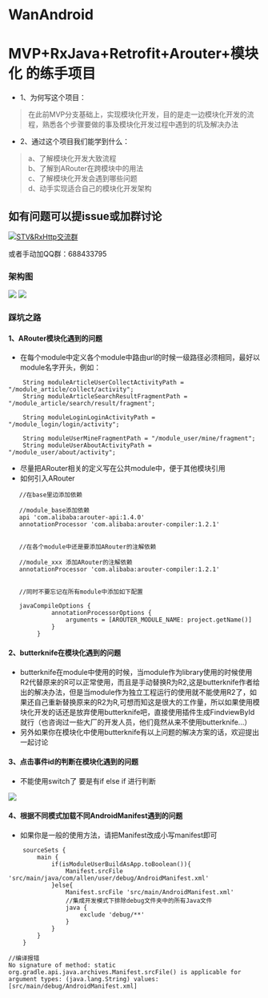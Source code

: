 # WanAndroid
# MVP+RxJava+Retrofit+Arouter+模块化 的练手项目
* 1、为何写这个项目：
> 在此前MVP分支基础上，实现模块化开发，目的是走一边模块化开发的流程，熟悉各个步骤要做的事及模块化开发过程中遇到的坑及解决办法

* 2、通过这个项目我们能学到什么：   
> a、了解模块化开发大致流程   
b、了解到ARouter在跨模块中的用法  
c、了解模块化开发会遇到哪些问题  
d、动手实现适合自己的模块化开发架构  
 

## 如有问题可以提issue或加群讨论
<a target="_blank" href="http://shang.qq.com/wpa/qunwpa?idkey=33dacdd367ca0b5a9ba96a196a6658666b442b3ec528850e377d50f3d607f26b"><img border="0" src="http://pub.idqqimg.com/wpa/images/group.png" alt="STV&amp;RxHttp交流群" title="STV&amp;RxHttp交流群"></a>

或者手动加QQ群：688433795

### 架构图

<img src="http://osnoex6vf.bkt.clouddn.com/wan_android_project.png"/>

<img src="http://osnoex6vf.bkt.clouddn.com/wan_android_moduleframework.png"/>


### 踩坑之路
#### 1、ARouter模块化遇到的问题

* 在每个module中定义各个module中路由url的时候一级路径必须相同，最好以module名字开头，例如：
```
    String moduleArticleUserCollectActivityPath = "/module_article/collect/activity";
    String moduleArticleSearchResultFragmentPath = "/module_article/search/result/fragment";

    String moduleLoginLoginActivityPath = "/module_login/login/activity";

    String moduleUserMineFragmentPath = "/module_user/mine/fragment";
    String moduleUserAboutActivityPath = "/module_user/about/activity";

```
* 尽量把ARouter相关的定义写在公共module中，便于其他模块引用
* 如何引入ARouter

```
   //在base里边添加依赖
   
   //module_base添加依赖
   api 'com.alibaba:arouter-api:1.4.0'
   annotationProcessor 'com.alibaba:arouter-compiler:1.2.1'


   //在各个module中还是要添加ARouter的注解依赖
   
   //module_xxx 添加ARouter的注解依赖
   annotationProcessor 'com.alibaba:arouter-compiler:1.2.1'


   //同时不要忘记在所有module中添加如下配置
   
   javaCompileOptions {
            annotationProcessorOptions {
                arguments = [AROUTER_MODULE_NAME: project.getName()]
            }
        }

```

#### 2、butterknife在模块化遇到的问题
* butterknife在module中使用的时候，当module作为library使用的时候使用R2代替原来的R可以正常使用，而且是手动替换R为R2,这是butterknife作者给出的解决办法，但是当module作为独立工程运行的使用就不能使用R2了，如果还自己重新替换原来的R2为R,可想而知这是很大的工作量，所以如果使用模块化开发的话还是放弃使用butterknife吧，直接使用插件生成FindviewById就行（也咨询过一些大厂的开发人员，他们竟然从来不使用butterknife...）
* 另外如果你在模块化中使用butterknife有以上问题的解决方案的话，欢迎提出一起讨论

#### 3、点击事件id的判断在模块化遇到的问题
* 不能使用switch了  要是有if   else if  进行判断
<img src="http://osnoex6vf.bkt.clouddn.com/id_switch_error.png"/>

#### 4、根据不同模式加载不同AndroidManifest遇到的问题
* 如果你是一般的使用方法，请把Manifest改成小写manifest即可
```
    sourceSets {
        main {
            if(isModuleUserBuildAsApp.toBoolean()){
                Manifest.srcFile 'src/main/java/com/allen/user/debug/AndroidManifest.xml'
            }else{
                Manifest.srcFile 'src/main/AndroidManifest.xml'
                //集成开发模式下排除debug文件夹中的所有Java文件
                java {
                    exclude 'debug/**'
                }
            }
        }
    }
```
```
//编译报错
No signature of method: static org.gradle.api.java.archives.Manifest.srcFile() is applicable for argument types: (java.lang.String) values: [src/main/debug/AndroidManifest.xml]
```




